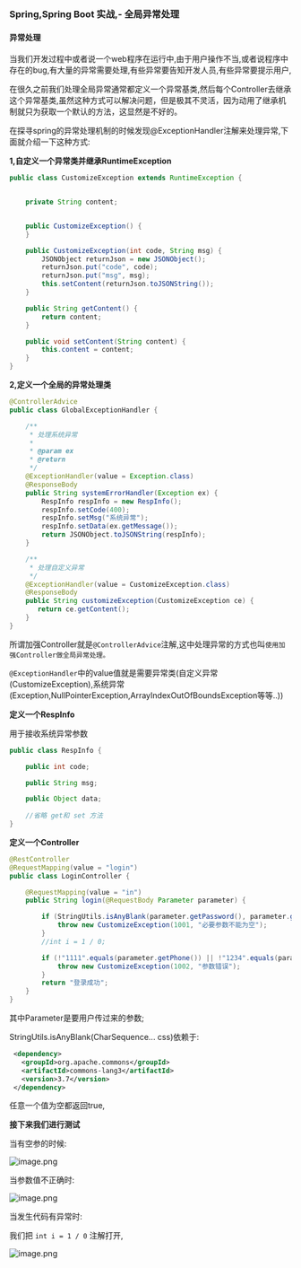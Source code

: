### Spring,Spring Boot 实战,- 全局异常处理

#### 异常处理
当我们开发过程中或者说一个web程序在运行中,由于用户操作不当,或者说程序中存在的bug,有大量的异常需要处理,有些异常要告知开发人员,有些异常要提示用户,

在很久之前我们处理全局异常通常都定义一个异常基类,然后每个Controller去继承这个异常基类,虽然这种方式可以解决问题，但是极其不灵活，因为动用了继承机制就只为获取一个默认的方法，这显然是不好的。

在探寻spring的异常处理机制的时候发现@ExceptionHandler注解来处理异常,下面就介绍一下这种方式:

**1,自定义一个异常类并继承RuntimeException**

```java
public class CustomizeException extends RuntimeException {


    private String content;


    public CustomizeException() {
    }

    public CustomizeException(int code, String msg) {
        JSONObject returnJson = new JSONObject();
        returnJson.put("code", code);
        returnJson.put("msg", msg);
        this.setContent(returnJson.toJSONString());
    }

    public String getContent() {
        return content;
    }

    public void setContent(String content) {
        this.content = content;
    }
}

```
**2,定义一个全局的异常处理类**

```java
@ControllerAdvice
public class GlobalExceptionHandler {

    /**
     * 处理系统异常
     *
     * @param ex
     * @return
     */
    @ExceptionHandler(value = Exception.class)
    @ResponseBody
    public String systemErrorHandler(Exception ex) {
        RespInfo respInfo = new RespInfo();
        respInfo.setCode(400);
        respInfo.setMsg("系统异常");
        respInfo.setData(ex.getMessage());
        return JSONObject.toJSONString(respInfo);
    }

    /**
     * 处理自定义异常
     */
    @ExceptionHandler(value = CustomizeException.class)
    @ResponseBody
    public String customizeException(CustomizeException ce) {
       return ce.getContent();
    }
}
```

所谓加强Controller就是`@ControllerAdvice`注解,这中处理异常的方式也叫`使用加强Controller做全局异常处理。`

`@ExceptionHandler`中的value值就是需要异常类(自定义异常(CustomizeException),系统异常(Exception,NullPointerException,ArrayIndexOutOfBoundsException等等..))

**定义一个RespInfo**

用于接收系统异常参数

```java
public class RespInfo {

    public int code;

    public String msg;

    public Object data;
    
    //省略 get和 set 方法
}
```
**定义一个Controller**

```java
@RestController
@RequestMapping(value = "login")
public class LoginController {

    @RequestMapping(value = "in")
    public String login(@RequestBody Parameter parameter) {

        if (StringUtils.isAnyBlank(parameter.getPassword(), parameter.getPhone())) {
            throw new CustomizeException(1001, "必要参数不能为空");
        }
        //int i = 1 / 0;

        if (!"1111".equals(parameter.getPhone()) || !"1234".equals(parameter.getPassword())) {
            throw new CustomizeException(1002, "参数错误");
        }
        return "登录成功";
    }
}
```
其中Parameter是要用户传过来的参数; 

StringUtils.isAnyBlank(CharSequence... css)依赖于:

```xml
 <dependency>
   <groupId>org.apache.commons</groupId>
   <artifactId>commons-lang3</artifactId>
   <version>3.7</version>
 </dependency>
```

任意一个值为空都返回true,

**接下来我们进行测试**

当有空参的时候:

![image.png](https://upload-images.jianshu.io/upload_images/15181329-8aaaa9fa6c5ca17a.png?imageMogr2/auto-orient/strip%7CimageView2/2/w/1240)

当参数值不正确时:

![image.png](https://upload-images.jianshu.io/upload_images/15181329-3081541ff8ebac78.png?imageMogr2/auto-orient/strip%7CimageView2/2/w/1240)

当发生代码有异常时:

我们把 `int i = 1 / 0` 注解打开,

![image.png](https://upload-images.jianshu.io/upload_images/15181329-92bff2d275a3a94c.png?imageMogr2/auto-orient/strip%7CimageView2/2/w/1240)



